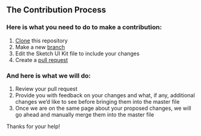 ## The Contribution Process

### Here is what you need to do to make a contribution: 

1. [Clone](https://help.github.com/articles/cloning-a-repository/) this repository
2. Make a new [branch](https://help.github.com/articles/creating-and-deleting-branches-within-your-repository/)
3. Edit the Sketch UI Kit file to include your changes
3. Create a [pull request](https://help.github.com/articles/using-pull-requests/)

### And here is what we will do:

1. Review your pull request
2. Provide you with feedback on your changes and what, if any, additional changes we’d like to see before bringing them into the master file
3. Once we are on the same page about your proposed changes, we will go ahead and manually merge them into the master file

Thanks for your help!